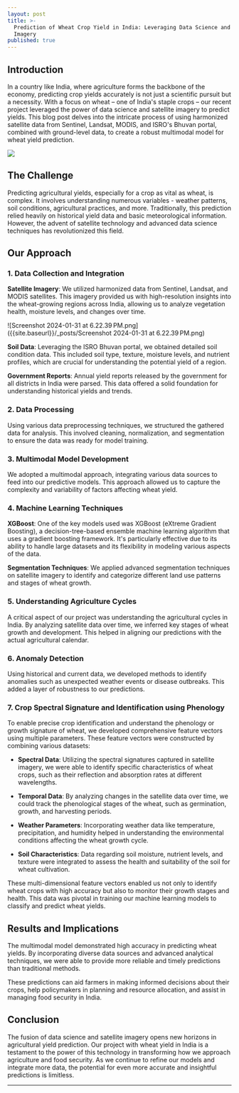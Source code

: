 ```yaml
---
layout: post
title: >-
  Prediction of Wheat Crop Yield in India: Leveraging Data Science and Satellite
  Imagery
published: true
---
```



## Introduction

In a country like India, where agriculture forms the backbone of the economy, predicting crop yields accurately is not just a scientific pursuit but a necessity. With a focus on wheat – one of India's staple crops – our recent project leveraged the power of data science and satellite imagery to predict yields. This blog post delves into the intricate process of using harmonized satellite data from Sentinel, Landsat, MODIS, and ISRO's Bhuvan portal, combined with ground-level data, to create a robust multimodal model for wheat yield prediction.

![](https://raw.githubusercontent.com/milind-soni/milind-soni.github.io/master/_posts/DALL·E%202024-01-31%2018.33.10%20-%20A%20polished%20and%20professional%20digital%20illustration%20suitable%20as%20a%20header%20for%20an%20article%20about%20agricultural%20technology%20in%20India.%20The%20image%20should%20symboliz.png)



## The Challenge

Predicting agricultural yields, especially for a crop as vital as wheat, is complex. It involves understanding numerous variables - weather patterns, soil conditions, agricultural practices, and more. Traditionally, this prediction relied heavily on historical yield data and basic meteorological information. However, the advent of satellite technology and advanced data science techniques has revolutionized this field.

## Our Approach



### 1. Data Collection and Integration

**Satellite Imagery**: We utilized harmonized data from Sentinel, Landsat, and MODIS satellites. This imagery provided us with high-resolution insights into the wheat-growing regions across India, allowing us to analyze vegetation health, moisture levels, and changes over time.

![Screenshot 2024-01-31 at 6.22.39 PM.png]({{site.baseurl}}/_posts/Screenshot 2024-01-31 at 6.22.39 PM.png)


**Soil Data**: Leveraging the ISRO Bhuvan portal, we obtained detailed soil condition data. This included soil type, texture, moisture levels, and nutrient profiles, which are crucial for understanding the potential yield of a region.

**Government Reports**: Annual yield reports released by the government for all districts in India were parsed. This data offered a solid foundation for understanding historical yields and trends.

### 2. Data Processing

Using various data preprocessing techniques, we structured the gathered data for analysis. This involved cleaning, normalization, and segmentation to ensure the data was ready for model training.

### 3. Multimodal Model Development

We adopted a multimodal approach, integrating various data sources to feed into our predictive models. This approach allowed us to capture the complexity and variability of factors affecting wheat yield.

### 4. Machine Learning Techniques

**XGBoost**: One of the key models used was XGBoost (eXtreme Gradient Boosting), a decision-tree-based ensemble machine learning algorithm that uses a gradient boosting framework. It's particularly effective due to its ability to handle large datasets and its flexibility in modeling various aspects of the data.

**Segmentation Techniques**: We applied advanced segmentation techniques on satellite imagery to identify and categorize different land use patterns and stages of wheat growth.

### 5. Understanding Agriculture Cycles

A critical aspect of our project was understanding the agricultural cycles in India. By analyzing satellite data over time, we inferred key stages of wheat growth and development. This helped in aligning our predictions with the actual agricultural calendar.

### 6. Anomaly Detection

Using historical and current data, we developed methods to identify anomalies such as unexpected weather events or disease outbreaks. This added a layer of robustness to our predictions.

### 7. Crop Spectral Signature and Identification using Phenology

To enable precise crop identification and understand the phenology or growth signature of wheat, we developed comprehensive feature vectors using multiple parameters. These feature vectors were constructed by combining various datasets:

- **Spectral Data**: Utilizing the spectral signatures captured in satellite imagery, we were able to identify specific characteristics of wheat crops, such as their reflection and absorption rates at different wavelengths.

- **Temporal Data**: By analyzing changes in the satellite data over time, we could track the phenological stages of the wheat, such as germination, growth, and harvesting periods.

- **Weather Parameters**: Incorporating weather data like temperature, precipitation, and humidity helped in understanding the environmental conditions affecting the wheat growth cycle.

- **Soil Characteristics**: Data regarding soil moisture, nutrient levels, and texture were integrated to assess the health and suitability of the soil for wheat cultivation.

These multi-dimensional feature vectors enabled us not only to identify wheat crops with high accuracy but also to monitor their growth stages and health. This data was pivotal in training our machine learning models to classify and predict wheat yields.

## Results and Implications

The multimodal model demonstrated high accuracy in predicting wheat yields. By incorporating diverse data sources and advanced analytical techniques, we were able to provide more reliable and timely predictions than traditional methods.

These predictions can aid farmers in making informed decisions about their crops, help policymakers in planning and resource allocation, and assist in managing food security in India.

## Conclusion

The fusion of data science and satellite imagery opens new horizons in agricultural yield prediction. Our project with wheat yield in India is a testament to the power of this technology in transforming how we approach agriculture and food security. As we continue to refine our models and integrate more data, the potential for even more accurate and insightful predictions is limitless.

---
